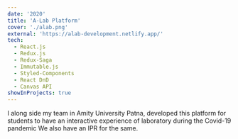 ```yaml
---
date: '2020'
title: 'A-Lab Platform'
cover: './alab.png'
external: 'https://alab-development.netlify.app/'
tech:
  - React.js
  - Redux.js
  - Redux-Saga
  - Immutable.js
  - Styled-Components
  - React DnD
  - Canvas API
showInProjects: true
---
```


I along side my team in Amity University Patna, developed this platform for students to have an interactive experience of laboratory during the Covid-19 pandemic We also have an IPR for the same.
